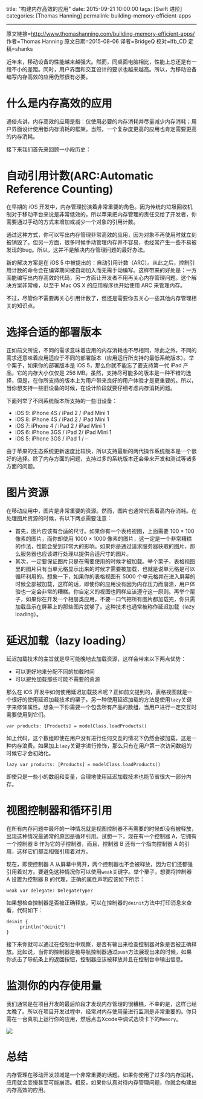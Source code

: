 title: "构建内存高效的应用"
date: 2015-09-21 10:00:00
tags: [Swift 进阶]
categories: [Thomas Hanning]
permalink: building-memory-efficient-apps

---
原文链接=http://www.thomashanning.com/building-memory-efficient-apps/
作者=Thomas Hanning
原文日期=2015-08-06
译者=BridgeQ
校对=lfb_CD
定稿=shanks

<!--此处开始正文-->

近年来，移动设备的性能越来越强大。然而，同桌面电脑相比，性能上总还是有一段不小的差距。同时，用户界面和交互设计的要求也越来越高。所以，为移动设备编写内存高效的应用仍然很有必要。

<!--more-->

# 什么是内存高效的应用

通俗点讲，内存高效的应用是指：仅使用必要的内存消耗并尽量减少内存消耗；用户界面设计使用低内存消耗的框架。当然，一个复杂度更高的应用也肯定需要更高的内存消耗。

接下来我们首先来回顾一小段历史：

# 自动引用计数(ARC:Automatic Reference Counting)

在早期的 iOS 开发中，内存管理扮演着非常重要的角色。因为传统的垃圾回收机制对于移动平台来说是非常低效的，所以苹果把内存管理的责任交给了开发者，你需要通过手动的方式来增加或减少一个对象的引用计数。

通过这种方式，你可以写出内存管理非常高效的应用，因为对象不再使用时就立刻被销毁了。但另一方面，很多时候手动管理内存并不容易，也经常产生一些不易被发现的bug。所以，这并不是解决内存管理问题的最好办法。

新的解决方案是在 iOS 5 中被提出的：自动引用计数（ARC）。从此之后，控制引用计数的命令会在编译期间被自动加入而无需手动编写。这样带来的好处是：一方面能编写出内存高效的代码，另一方面让开发者不用再关心内存管理问题。这个解决方案非常棒，以至于 Mac OS X 的应用程序也开始使用 ARC 来管理内存。

不过，尽管你不需要再关心引用计数了，但还是需要你去关心一些其他内存管理相关的知识点。

# 选择合适的部署版本

正如前文所说，不同的需求意味着应用的内存消耗也不尽相同，除此之外，不同的需求还意味着应用适应于不同的部署版本（应用运行所支持的最低系统版本）。举个栗子，如果你的部署版本是 iOS 5，那么你就不能忘了要支持第一代 iPad 产品，它的内存大小仅仅是 256 MB。虽然，支持尽可能多的版本是一种不错的选择，但是，在你所支持的版本上为用户带来良好的用户体验才是更重要的。所以，当你想支持一些旧设备的时候，在设计阶段就要仔细考虑内存消耗问题。

下面列举了不同系统版本所支持的一些旧设备：

* iOS 9: iPhone 4S / iPad 2 / iPad Mini 1
* iOS 8: iPhone 4S / iPad 2 / iPad Mini 1
* iOS 7: iPhone 4 / iPad 2 / iPad Mini 1
* iOS 6: iPhone 3GS / iPad 2/ iPad Mini 1
* iOS 5: iPhone 3GS / iPad 1 / –

由于苹果的生态系统更新速度比较快，所以支持最新的两代操作系统版本是一个很好的选择。除了内存方面的问题，支持过多的系统版本还会带来开发和测试等诸多方面的问题。

# 图片资源

在移动应用中，图片是非常重要的资源。然而，图片也通常代表着高内存消耗。在处理图片资源的时候，有以下两点需要注意：

* 首先，图片应该有合适的尺寸。如果你有一个表格视图，上面需要 100 × 100 像素的图片，而你却使用 1000 × 1000 像素的图片，这一定是一个非常糟糕的作法，性能会受到非常大的影响。如果你是通过请求服务器获取的图片，那么服务器也应该进行处理以提供合适尺寸的图片。
* 其次，一定要保证图片只是在需要使用的时候才被加载。举个栗子，表格视图里的图片只有当单元格显示出来的时候才需要被加载，也就是说单元格是可以循环利用的。想象一下，如果你的表格视图有 5000 个单元格并在进入屏幕的时候全部被加载，这样的话，即使你的应用没有因为内存压力而崩溃，用户体验也一定会非常的糟糕。你自定义的视图也同样应该遵守这一原则。再举个栗子，如果你在开发一个相册类应用，不要一口气把所有图片都加载完，你只需加载显示在屏幕上的那些图片就够了。这种技术也通常被称作延迟加载（lazy loading）。

# 延迟加载（lazy loading）

延迟加载技术的主旨就是尽可能晚地去加载资源，这样会带来以下两点优势：

* 可以更好地来分配不同的加载时间
* 可以避免加载那些可能不需要的资源

那么在 iOS 开发中如何使用延迟加载技术呢？正如前文提到的，表格视图就是一个很好的使用延迟加载技术的栗子。另一种使用延迟加载的方法是使用`lazy`关键字来修饰属性。想象一下你需要一个包含所有产品的数组，当用户进行一定交互时需要使用到它们。

```objc
var products: [Products] = modelClass.loadProducts()
```

如上代码，这个数组即使在用户没有进行任何交互的情况下仍然会被加载，这是一种内存浪费。如果加上`lazy`关键字进行修饰，那么只有在用户第一次访问数组的时候它才会初始化。

```objc
lazy var products: [Products] = modelClass.loadProducts()
```

即使只是一些小的数组和变量，合理地使用延迟加载技术也能节省很大一部分内存。

# 视图控制器和循环引用

在所有内存问题中最坏的一种情况就是视图控制器不再需要的时候却没有被释放，出现这种情况最通常的原因是循环引用。试想一下，现在有一个控制器 A，它拥有一个控制器 B 作为它的子控制器，而且，控制器 B 还有一个指向控制器 A 的引用，这样它们都互相强引用着对方。

现在，即使控制器 A 从屏幕中离开，两个控制器也不会被释放，因为它们还都强引用着对方。要避免这种情况你可以使用`weak`关键字。举个栗子，想要将控制器 A 设置为控制器 B 的代理，正确的属性声明应该如下所示：

```objc
weak var delegate: DelegateType?
```

如果想检查控制器是否被正确释放，可以在控制器的`deinit`方法中打印消息来查看，代码如下：

```objc
deinit {
     println("deinit")
}
```

接下来你就可以通过在控制台中观察，是否有输出来检查控制器对象是否被正确释放。比如说，当你的控制器是被导航控制器通过`push`方法展现出来的时候，如果你点击了导航条上的返回按钮，控制器应该被释放并且在控制台中输出信息。

# 监测你的内存使用量

我们通常是在项目开发的最后阶段才发现内存管理的很糟糕，不幸的是，这样已经太晚了。所以在项目开发过程中，经常对内存使用量进行监测是非常重要的。你只需在一台真机上运行你的应用，然后点击Xcode中调试选项卡下的`Memory`。

![](https://swift.gg/img/articles/building-memory-efficient-apps/Bildschirmfoto-2015-08-01-um-10.23.22.png1444269940.235203)

# 总结

内存管理在移动开发领域是一个非常重要的话题。如果你使用了过多的内存消耗，应用就会变慢甚至可能崩溃。相反，如果你认真对待内存管理问题，你就会构建出内存高效的应用。